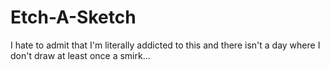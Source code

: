 # Etch-A-Sketch
I hate to admit that I'm literally addicted to this and there isn't a day where I don't draw at least once a smirk...
